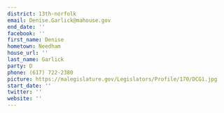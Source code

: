 ```yaml
---
district: 13th-norfolk
email: Denise.Garlick@mahouse.gov
end_date: ''
facebook: ''
first_name: Denise
hometown: Needham
house_url: ''
last_name: Garlick
party: D
phone: (617) 722-2380
picture: https://malegislature.gov/Legislators/Profile/170/DCG1.jpg
start_date: ''
twitter: ''
website: ''
---
```

